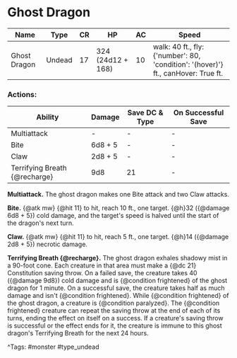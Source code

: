 # Ghost Dragon

| Name | Type | CR | HP | AC | Speed |
|------|------|----|----|----|-------|
| Ghost Dragon | Undead | 17 | 324 (24d12 + 168) | 10 | walk: 40 ft., fly: {'number': 80, 'condition': '(hover)'} ft., canHover: True ft. |

### Actions:

| Ability | Damage | Save DC & Type | On Successful Save |
|---------|--------|----------------|--------------------|
| Multiattack | - | - | - |
| Bite | 6d8 + 5 | - | - |
| Claw | 2d8 + 5 | - | - |
| Terrifying Breath {@recharge} | 9d8 | 21 | - |


**Multiattack.** The ghost dragon makes one Bite attack and two Claw attacks.

**Bite.** {@atk mw} {@hit 11} to hit, reach 10 ft., one target. {@h}32 ({@damage 6d8 + 5}) cold damage, and the target's speed is halved until the start of the dragon's next turn.

**Claw.** {@atk mw} {@hit 11} to hit, reach 5 ft., one target. {@h}14 ({@damage 2d8 + 5}) necrotic damage.

**Terrifying Breath {@recharge}.** The ghost dragon exhales shadowy mist in a 90-foot cone. Each creature in that area must make a {@dc 21} Constitution saving throw. On a failed save, the creature takes 40 ({@damage 9d8}) cold damage and is {@condition frightened} of the ghost dragon for 1 minute. On a successful save, the creature takes half as much damage and isn't {@condition frightened}. While {@condition frightened} of the ghost dragon, a creature is {@condition paralyzed}. The {@condition frightened} creature can repeat the saving throw at the end of each of its turns, ending the effect on itself on a success. If a creature's saving throw is successful or the effect ends for it, the creature is immune to this ghost dragon's Terrifying Breath for the next 24 hours.

^Tags: #monster #type_undead